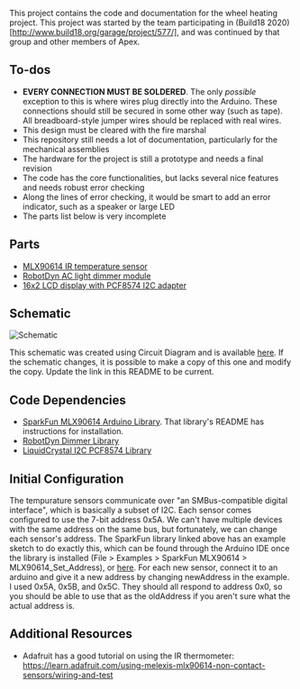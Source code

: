 This project contains the code and documentation for the wheel heating
project. This project was started by the team participating in
(Build18 2020)[http://www.build18.org/garage/project/577/], and was
continued by that group and other members of Apex.

## To-dos

* **EVERY CONNECTION MUST BE SOLDERED**. The only _possible_ exception
  to this is where wires plug directly into the Arduino. These
  connections should still be secured in some other way (such as
  tape). All breadboard-style jumper wires should be replaced with
  real wires.
* This design must be cleared with the fire marshal
* This repository still needs a lot of documentation, particularly for
  the mechanical assemblies
* The hardware for the project is still a prototype and needs a final revision
* The code has the core functionalities, but lacks several nice
  features and needs robust error checking
* Along the lines of error checking, it would be smart to add an error
  indicator, such as a speaker or large LED
* The parts list below is very incomplete

## Parts

* [MLX90614 IR temperature sensor](https://www.adafruit.com/product/1748)
* [RobotDyn AC light dimmer module](https://robotdyn.com/ac-light-dimmer-module-1-channel-3-3v-5v-logic-ac-50-60hz-220v-110v.html)
* [16x2 LCD display with PCF8574 I2C adapter](https://www.amazon.com/JANSANE-Arduino-Display-Interface-Raspberry/dp/B07D83DY17/)

## Schematic

![Schematic](/schematic.svg)

This schematic was created using Circuit Diagram and is available
[here](https://crcit.net/c/bdd47728927a4dc786cfb47f31c64128). If the
schematic changes, it is possible to make a copy of this one and
modify the copy. Update the link in this README to be current.

## Code Dependencies

* [SparkFun MLX90614 Arduino Library](https://github.com/sparkfun/SparkFun_MLX90614_Arduino_Library).
  That library's README has instructions for installation.
* [RobotDyn Dimmer Library](https://github.com/RobotDynOfficial/RBDDimmer)
* [LiquidCrystal I2C PCF8574 Library](https://github.com/mathertel/LiquidCrystal_PCF8574)

## Initial Configuration

The tempurature sensors communicate over "an SMBus-compatible digital
interface", which is basically a subset of I2C. Each sensor comes
configured to use the 7-bit address 0x5A. We can't have multiple
devices with the same address on the same bus, but fortunately, we can
change each sensor's address. The SparkFun library linked above has an
example sketch to do exactly this, which can be found through the
Arduino IDE once the library is installed (File > Examples > SparkFun
MLX90614 > MLX90614\_Set\_Address), or
[here](https://github.com/sparkfun/SparkFun_MLX90614_Arduino_Library/blob/master/examples/MLX90614_Set_Address/MLX90614_Set_Address.ino).
For each new sensor, connect it to an arduino and give it a new
address by changing newAddress in the example. I used 0x5A, 0x5B, and
0x5C. They should all respond to address 0x0, so you should be able to
use that as the oldAddress if you aren't sure what the actual address
is.

## Additional Resources
* Adafruit has a good tutorial on using the IR thermometer:
  https://learn.adafruit.com/using-melexis-mlx90614-non-contact-sensors/wiring-and-test
